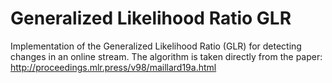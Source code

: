 # Generalized Likelihood Ratio GLR

Implementation of the Generalized Likelihood Ratio (GLR) for detecting changes in an online stream. 
The algorithm is taken directly from the paper: http://proceedings.mlr.press/v98/maillard19a.html
